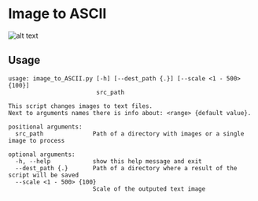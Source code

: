 # Image to ASCII

![alt text](https://github.com/proman3419/Scripts-and-tools/blob/master/image_to_ASCII/screenshot.png)

## Usage
```
usage: image_to_ASCII.py [-h] [--dest_path {.}] [--scale <1 - 500> {100}]
                         src_path

This script changes images to text files.
Next to arguments names there is info about: <range> {default value}.

positional arguments:
  src_path              Path of a directory with images or a single image to process

optional arguments:
  -h, --help            show this help message and exit
  --dest_path {.}       Path of a directory where a result of the script will be saved
  --scale <1 - 500> {100}
                        Scale of the outputed text image
```